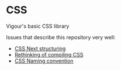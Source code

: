 # CSS
Vigour's basic CSS library

Issues that describe this repository very well:

- [CSS Next structuring](https://github.com/vigour-io/css/issues/1)
- [Rethinking of compiling CSS](https://github.com/vigour-io/css/issues/2)
- [CSS Naming convention](https://github.com/vigour-io/css/issues/3)
